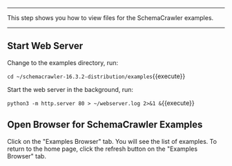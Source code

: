 -----

This step shows you how to view files for the SchemaCrawler examples.

-----

## Start Web Server

Change to the examples directory, run:

`cd ~/schemacrawler-16.3.2-distribution/examples`{{execute}}

Start the web server in the background, run:

`python3 -m http.server 80 > ~/webserver.log 2>&1 &`{{execute}}

## Open Browser for SchemaCrawler Examples

Click on the "Examples Browser" tab. You will see the list of examples. To return to the home page, click the refresh button on the "Examples Browser" tab.
